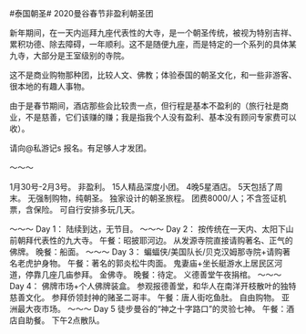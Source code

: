 #泰国朝圣# 2020曼谷春节非盈利朝圣团

新年期间，在一天内巡拜九座代表性的大寺，是一个朝圣传统，被视为特别吉祥、累积功德、除去障碍，一年顺利。这不是随便九座，而是特定的一个系列的具体某九寺，大部分是王室级别的寺院。

这不是商业购物那种团，比较人文、佛教；体验泰国的朝圣文化，和一些非游客、很本地的有趣人事物。

由于是春节期间，酒店那些会比较贵一点，但行程是基本不盈利的（旅行社是商业，不是慈善，它们该赚的赚；我是指我个人没有盈利、基本没有顾问专家费可以收）。

请向@私游记s 报名。有足够人才发团。

～～～

1月30号-2月3号。
非盈利。
15人精品深度小团。
4晚5星酒店。
5天包括了周末。
无强制购物，纯朝圣。
独家设计的朝圣旅程。
团费8000/人；不含签证机票，含保险。
可自行安排多玩几天。

～～～
Day 1：
陆续到达，无节目。
～～～
Day 2：
按传统在一天内、太阳下山前朝拜代表性的九大寺。
午餐：昭披耶河边。
从发源寺院直接请购著名、正气的佛牌。
晚餐：船面。
～～～
Day 3：
蝙蝠侠/美国队长/贝克汉姆那寺院+请购著名老虎护身物。
午餐：著名的郭炎松牛肉面。
鬼妻庙+坐长艇游水上居民区河道，停靠几座几庙参拜。
金佛寺。
晚餐：待定。
义德善堂午夜捐棺。
～～～
Day 4：
佛牌市场+个人佛牌装盒。
参观报德善堂，和华人在南洋开枝散叶的独特慈善文化。
参拜侨领封神的赌圣二哥丰。
午餐：唐人街吃鱼肚。
自由购物。
亚洲最大夜市场。
～～～
Day 5
徒步曼谷的“神之十字路口”的灵验七神。
午餐：酒店自助餐。
下午2点散队。
